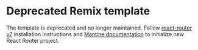 # Deprecated Remix template

The template is deprecated and no longer maintained. Follow [react-router v7](https://reactrouter.com/start/framework/installation) installation instructions and [Mantine documentation](https://mantine.dev/guides/react-router/) to initialize new React Router project.
